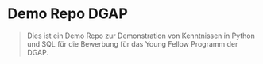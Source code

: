 # Demo Repo DGAP

> Dies ist ein Demo Repo zur Demonstration von Kenntnissen in Python und SQL für die Bewerbung für das Young Fellow Programm der DGAP.

